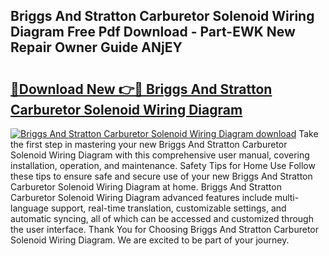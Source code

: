 ## Briggs And Stratton Carburetor Solenoid Wiring Diagram Free Pdf Download - Part-EWK New Repair Owner Guide ANjEY

# <h2><a href="http://dftvrtj.blite.top/?on=Briggs+And+Stratton+Carburetor+Solenoid+Wiring+Diagram">🔗Download New 👉🔴 Briggs And Stratton Carburetor Solenoid Wiring Diagram</a></h2>

[![Briggs And Stratton Carburetor Solenoid Wiring Diagram download](https://i.imgur.com/lujVjoI.png)](http://dftvrtj.blite.top/?on=Briggs+And+Stratton+Carburetor+Solenoid+Wiring+Diagram)
Take the first step in mastering your new Briggs And Stratton Carburetor Solenoid Wiring Diagram with this comprehensive user manual, covering installation, operation, and maintenance. Safety Tips for Home Use Follow these tips to ensure safe and secure use of your new Briggs And Stratton Carburetor Solenoid Wiring Diagram at home. Briggs And Stratton Carburetor Solenoid Wiring Diagram advanced features include multi-language support, real-time translation, customizable settings, and automatic syncing, all of which can be accessed and customized through the user interface. Thank You for Choosing Briggs And Stratton Carburetor Solenoid Wiring Diagram. We are excited to be part of your journey.

